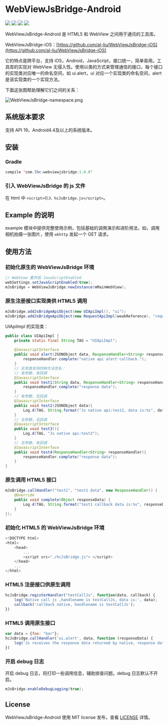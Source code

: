 # WebViewJsBridge-Android

[![](https://img.shields.io/badge/build-pass-green)](https://github.com/wendux/DSBridge-Android) [![](https://img.shields.io/badge/language-Java-brightgreen)](https://github.com/wendux/DSBridge-Android) [![](https://img.shields.io/badge/minSdkVersion-19-orange)](https://github.com/wendux/DSBridge-Android) [![](https://img.shields.io/github/license/al-liu/WebViewJsBridge-Android)](./LICENSE)

WebViewJsBridge-Android 是 HTML5 和 WebView 之间用于通讯的工具库。

WebViewJsBridge-iOS：[https://github.com/al-liu/WebViewJsBridge-iOS](https://github.com/al-liu/WebViewJsBridge-iOS)

它的特点是跨平台，支持 iOS，Android，JavaScript，接口统一，简单易用。工具库的实现对 WebView 无侵入性。使用以类的方式来管理通信的接口，每个接口的实现类对应唯一的命名空间，如 ui.alert，ui 对应一个实现类的命名空间，alert 是该实现类的一个实现方法。

下面这张图帮助理解它们之间的关系：

![WebViewJsBridge-namespace.png](https://i.loli.net/2019/10/08/hdjYIevufoQr7wX.png)

## 系统版本要求
支持 API 19，Android4.4及以上的系统版本。

## 安装

### Gradle

```java
compile 'com.lhc:webviewjsbridge:1.0.0'
```

### 引入 WebViewJsBridge 的 js 文件
在 html 中 `<script>引入 hcJsBridge.js</script>`。

## Example 的说明
example 模块中提供完整使用示例，包括基础的调用演示和进阶用法，如，调用相机拍摄一张图片，使用 `okhttp` 发起一个 GET 请求。

## 使用方法

### 初始化原生的 WebViewJsBridge 环境

```java
// WebView 要开启 JavaScriptEnabled
webSettings.setJavaScriptEnabled(true);
mJsBridge = WebViewJsBridge.newInstance(mMainWebView);
```

### 原生注册接口实现类供 HTML5 调用

```java
mJsBridge.addJsBridgeApiObject(new UIApiImpl(), "ui");
mJsBridge.addJsBridgeApiObject(new RequestApiImpl(weakReference), "request");
```

UIApiImpl 的实现类：

```java
public class UIApiImpl {
    private static final String TAG = "UIApiImpl";
    
    @JavascriptInterface
    public void alert(JSONObject data, ResponseHandler<String> responseHandler){
        responseHandler.complete("native api alert'callback.");
    }
    // 实现类支持四种方法签名：
    // 有参数，有回调
    @JavascriptInterface
    public void test1(String data, ResponseHandler<String> responseHandler){
        responseHandler.complete("response data");
    }
    // 有参数，无回调
    @JavascriptInterface
    public void test2(JSONObject data){
        Log.d(TAG, String.format("Js native api:test2, data is:%s", data.toString()));
    }
    // 无参数，无回调
    @JavascriptInterface
    public void test3(){
        Log.d(TAG, "Js native api:test3");
    }
    // 无参数，有回调
    @JavascriptInterface
    public void test4(ResponseHandler<String> responseHandler){
        responseHandler.complete("response data");
    }
}
```

### 原生调用 HTML5 接口

```java
mJsBridge.callHandler("test1", "test1 data", new ResponseHandler() {
    @Override
    public void complete(Object responseData) {
        Log.d(TAG, String.format("test1 callback data is:%s", responseData));
    }
});
```

### 初始化 HTML5 的 WebViewJsBridge 环境

```js
<!DOCTYPE html>
<html>
    <head>
        ...
        <script src="./hcJsBridge.js"> </script>
    </head>
    ...
</html>
```

### HTML5 注册接口供原生调用

```js
hcJsBridge.registerHandler("testCallJs", function(data, callback) {
    log('Native call js ,handlename is testCallJs, data is:', data);
    callback('callback native, handlename is testCallJs');
})
```

### HTML5 调用原生接口

```js
var data = {foo: "bar"};
hcJsBridge.callHandler('ui.alert', data, function (responseData) {
    log('Js receives the response data returned by native, response data is', responseData);
})
```

### 开启 debug 日志

开启 debug 日志，将打印一些调用信息，辅助排查问题。debug 日志默认不开启。

```java
mJsBridge.enableDebugLogging(true);
```

## License
WebViewJsBridge-Android 使用 MIT license 发布，查看 [LICENSE](./LICENSE)  详情。


